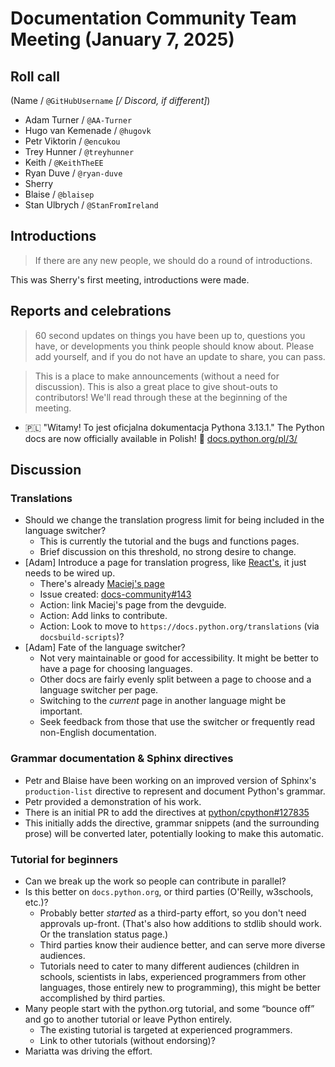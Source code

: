 # Documentation Community Team Meeting (January 7, 2025)


## Roll call

(Name / `@GitHubUsername` *[/ Discord, if different]*)

- Adam Turner / `@AA-Turner`
- Hugo van Kemenade / `@hugovk`
- Petr Viktorin / `@encukou`
- Trey Hunner / `@treyhunner`
- Keith / `@KeithTheEE`
- Ryan Duve / `@ryan-duve`
- Sherry
- Blaise / `@blaisep`
- Stan Ulbrych / `@StanFromIreland`


## Introductions

> If there are any new people, we should do a round of introductions.

This was Sherry's first meeting, introductions were made.


## Reports and celebrations

> 60 second updates on things you have been up to, questions you have, or developments you think people should know about. Please add yourself, and if you do not have an update to share, you can pass.

> This is a place to make announcements (without a need for discussion). This is also a great place to give shout-outs to contributors! We'll read through these at the beginning of the meeting.

- 🇵🇱 "Witamy! To jest oficjalna dokumentacja Pythona 3.13.1." The Python docs are now officially available in Polish! 🚀 [docs.python.org/pl/3/](https://docs.python.org/pl/3/)


## Discussion

### Translations

- Should we change the translation progress limit for being included in the language switcher?
  - This is currently the tutorial and the bugs and functions pages.
  - Brief discussion on this threshold, no strong desire to change.
- [Adam] Introduce a page for translation progress, like [React's](https://translations.react.dev/), it just needs to be wired up.
  - There's already [Maciej's page](https://python-docs-translations.github.io/dashboard/)
  - Issue created: [docs-community#143](https://github.com/python/docs-community/issues/143)
  - Action: link Maciej's page from the devguide.
  - Action: Add links to contribute.
  - Action: Look to move to `https://docs.python.org/translations` (via `docsbuild-scripts`)?
- [Adam] Fate of the language switcher?
  - Not very maintainable or good for accessibility. It might be better to have a page for choosing languages.
  - Other docs are fairly evenly split between a page to choose and a language switcher per page.
  - Switching to the *current* page in another language might be important.
  - Seek feedback from those that use the switcher or frequently read non-English documentation.

### Grammar documentation & Sphinx directives

- Petr and Blaise have been working on an improved version of Sphinx's `production-list` directive to represent and document Python's grammar.
- Petr provided a demonstration of his work.
- There is an initial PR to add the directives at [python/cpython#127835](https://github.com/python/cpython/pull/127835)
- This initially adds the directive, grammar snippets (and the surrounding prose) will be converted later, potentially looking to make this automatic.

### Tutorial for beginners

- Can we break up the work so people can contribute in parallel?
- Is this better on `docs.python.org`, or third parties (O'Reilly, w3schools, etc.)?
  - Probably better *started* as a third-party effort, so you don't need approvals up-front. (That's also how additions to stdlib should work. Or the translation status page.)
  - Third parties know their audience better, and can serve more diverse audiences.
  - Tutorials need to cater to many different audiences (children in schools, scientists in labs, experienced programmers from other languages, those entirely new to programming), this might be better accomplished by third parties.
- Many people start with the python.org tutorial, and some “bounce off” and go to another tutorial or leave Python entirely.
  - The existing tutorial is targeted at experienced programmers.
  - Link to other tutorials (without endorsing)?
- Mariatta was driving the effort.
